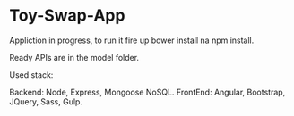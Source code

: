 # Toy-Swap-App

Appliction in progress, to run it fire up bower install na npm install.

Ready APIs are in the model folder.

Used stack: 

Backend: Node, Express, Mongoose NoSQL.
FrontEnd: Angular, Bootstrap, JQuery, Sass, Gulp.
